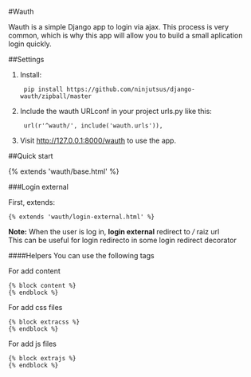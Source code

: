 #Wauth

Wauth is a simple Django app to login via ajax. This process is very common, which is why this app will allow you to build a small aplication login quickly.

##Settings

1. Install:

        pip install https://github.com/ninjutsus/django-wauth/zipball/master

2. Include the wauth URLconf in your project urls.py like this:

        url(r'^wauth/', include('wauth.urls')),

3. Visit http://127.0.0.1:8000/wauth to use the app.

##Quick start

{% extends 'wauth/base.html' %}
    
###Login external

First, extends:

    {% extends 'wauth/login-external.html' %}
    
**Note:**
When the user is log in, **login external** redirect to */* raiz url  
This can be useful for login redirecto in some login redirect decorator

    

####Helpers
You can use the following tags

For add content

    {% block content %}
    {% endblock %}
    
For add css files

    {% block extracss %}
    {% endblock %}

For add js files

    {% block extrajs %}
    {% endblock %}
    